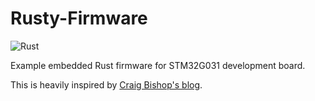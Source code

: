 # Rusty-Firmware

![Rust](https://github.com/Manny-coffee-dev/Rusty-Firmware/workflows/Rust/badge.svg?branch=development)

Example embedded Rust firmware for STM32G031 development board.

This is heavily inspired by [Craig Bishop's blog](https://craigjb.com/2019/12/31/stm32l0-rust/).
